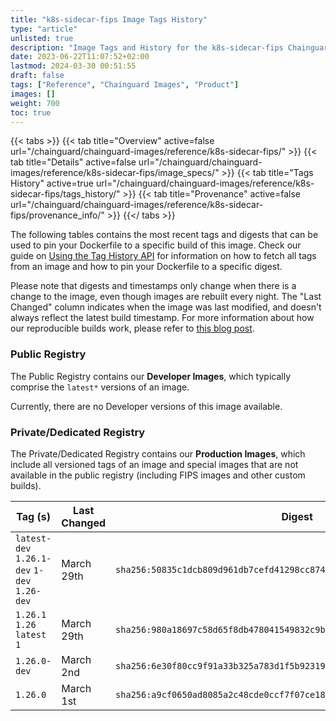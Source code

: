 ```yaml
---
title: "k8s-sidecar-fips Image Tags History"
type: "article"
unlisted: true
description: "Image Tags and History for the k8s-sidecar-fips Chainguard Image"
date: 2023-06-22T11:07:52+02:00
lastmod: 2024-03-30 00:51:55
draft: false
tags: ["Reference", "Chainguard Images", "Product"]
images: []
weight: 700
toc: true
---
```


{{< tabs >}}
{{< tab title="Overview" active=false url="/chainguard/chainguard-images/reference/k8s-sidecar-fips/" >}}
{{< tab title="Details" active=false url="/chainguard/chainguard-images/reference/k8s-sidecar-fips/image_specs/" >}}
{{< tab title="Tags History" active=true url="/chainguard/chainguard-images/reference/k8s-sidecar-fips/tags_history/" >}}
{{< tab title="Provenance" active=false url="/chainguard/chainguard-images/reference/k8s-sidecar-fips/provenance_info/" >}}
{{</ tabs >}}

The following tables contains the most recent tags and digests that can be used to pin your Dockerfile to a specific build of this image. Check our guide on [Using the Tag History API](/chainguard/chainguard-images/using-the-tag-history-api/) for information on how to fetch all tags from an image and how to pin your Dockerfile to a specific digest.

Please note that digests and timestamps only change when there is a change to the image, even though images are rebuilt every night. The "Last Changed" column indicates when the image was last modified, and doesn't always reflect the latest build timestamp. For more information about how our reproducible builds work, please refer to [this blog post](https://www.chainguard.dev/unchained/reproducing-chainguards-reproducible-image-builds).

### Public Registry
The Public Registry contains our **Developer Images**, which typically comprise the `latest*` versions of an image.

Currently, there are no Developer versions of this image available.

### Private/Dedicated Registry
The Private/Dedicated Registry contains our **Production Images**, which include all versioned tags of an image and special images that are not available in the public registry (including FIPS images and other custom builds).

| Tag (s)                                       | Last Changed | Digest                                                                    |
|-----------------------------------------------|--------------|---------------------------------------------------------------------------|
|  `latest-dev` `1.26.1-dev` `1-dev` `1.26-dev` | March 29th   | `sha256:50835c1dcb809d961db7cefd41298cc874cbd2345510fe2f08a42a6536b7118a` |
|  `1.26.1` `1.26` `latest` `1`                 | March 29th   | `sha256:980a18697c58d65f8db478041549832c9b4959a74b76a0488f6db0a14c3dc458` |
|  `1.26.0-dev`                                 | March 2nd    | `sha256:6e30f80cc9f91a33b325a783d1f5b923191662ed45d47c84fc824e53aba851fa` |
|  `1.26.0`                                     | March 1st    | `sha256:a9cf0650ad8085a2c48cde0ccf7f07ce182d681bd387012521cc8825edc6ae64` |

